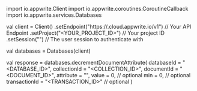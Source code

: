 import io.appwrite.Client
import io.appwrite.coroutines.CoroutineCallback
import io.appwrite.services.Databases

val client = Client()
    .setEndpoint("https://<REGION>.cloud.appwrite.io/v1") // Your API Endpoint
    .setProject("<YOUR_PROJECT_ID>") // Your project ID
    .setSession("") // The user session to authenticate with

val databases = Databases(client)

val response = databases.decrementDocumentAttribute(
    databaseId = "<DATABASE_ID>",
    collectionId = "<COLLECTION_ID>",
    documentId = "<DOCUMENT_ID>",
    attribute = "",
    value = 0, // optional
    min = 0, // optional
    transactionId = "<TRANSACTION_ID>" // optional
)
